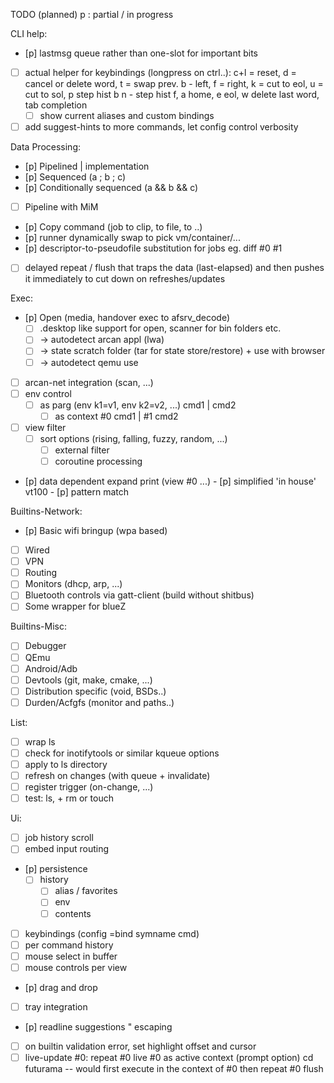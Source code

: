 TODO (planned)
p : partial / in progress

CLI help:
- [p] lastmsg queue rather than one-slot for important bits
- [ ] actual helper for keybindings (longpress on ctrl..):
      c+l = reset, d = cancel or delete word, t = swap prev.
			b - left, f = right, k = cut to eol, u = cut to sol, p step hist b
			n - step hist f, a home, e eol, w delete last word, tab completion
  - [ ] show current aliases and custom bindings
- [ ] add suggest-hints to more commands, let config control verbosity

Data Processing:
- [p] Pipelined  | implementation
- [p] Sequenced (a ; b ; c)
- [p] Conditionally sequenced (a && b && c)
- [ ] Pipeline with MiM
- [p] Copy command (job to clip, to file, to ..)
- [p] runner dynamically swap to pick vm/container/...
- [p] descriptor-to-pseudofile substitution for jobs
      eg. diff #0 #1
- [ ] delayed repeat / flush that traps the data (last-elapsed) and then
      pushes it immediately to cut down on refreshes/updates

Exec:
- [p] Open (media, handover exec to afsrv_decode)
  - [ ] .desktop like support for open, scanner for bin folders etc.
  - [ ] -> autodetect arcan appl (lwa)
  - [ ]   -> state scratch folder (tar for state store/restore) + use with browser
	- [ ] -> autodetect qemu use
- [ ] arcan-net integration (scan, ...)
- [ ] env control
  - [ ] as parg (env k1=v1, env k2=v2, ...) cmd1 | cmd2
	- [ ] as context #0 cmd1 | #1 cmd2
- [ ] view filter
  - [ ] sort options (rising, falling, fuzzy, random, ...)
	- [ ] external filter
	- [ ] coroutine processing
- [p] data dependent expand print (view #0 ...)
		- [p] simplified 'in house' vt100
		- [p] pattern match

Builtins-Network:
- [p] Basic wifi bringup (wpa based)
- [ ] Wired
- [ ] VPN
- [ ] Routing
- [ ] Monitors (dhcp, arp, ...)
- [ ] Bluetooth controls via gatt-client (build without shitbus)
- [ ] Some wrapper for blueZ

Builtins-Misc:
- [ ] Debugger
- [ ] QEmu
- [ ] Android/Adb
- [ ] Devtools (git, make, cmake, ...)
- [ ] Distribution specific (void, BSDs..)
- [ ] Durden/Acfgfs (monitor and paths..)

List:
- [ ] wrap ls
- [ ] check for inotifytools or similar kqueue options
- [ ] apply to ls directory
- [ ] refresh on changes (with queue + invalidate)
- [ ] register trigger (on-change, ...)
- [ ] test: ls, + rm or touch

Ui:
- [ ] job history scroll
- [ ] embed input routing
- [p] persistence
  - [ ] history
	- [ ] alias / favorites
	- [ ] env
	- [ ] contents
- [ ] keybindings (config =bind symname cmd)
- [ ] per command history
- [ ] mouse select in buffer
- [ ] mouse controls per view
- [p] drag and drop
- [ ] tray integration
- [p] readline suggestions " escaping
- [ ] on builtin validation error, set highlight offset and cursor
- [ ] live-update #0:
      repeat #0 live
			#0 as active context (prompt option)
			cd futurama -- would first execute in the context of #0
			then repeat #0 flush
